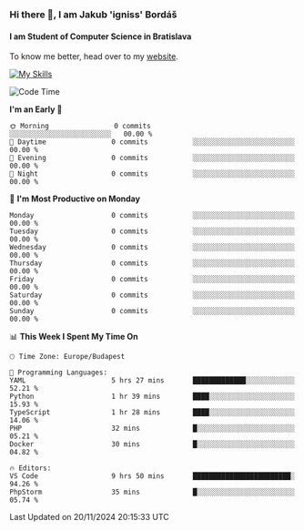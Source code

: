 ### Hi there 👋, I am Jakub 'igniss' Bordáš

#### I am Student of Computer Science in Bratislava
To know me better, head over to my [website](https://bordas.sk).

[![My Skills](https://skillicons.dev/icons?i=js,html,css,figma,svelte,java,kotlin,python,postgresql,typescript,nest,nodejs)](https://bordas.sk)


<!--START_SECTION:waka-->
![Code Time](http://img.shields.io/badge/Code%20Time-1%2C582%20hrs%2036%20mins-blue)

**I'm an Early 🐤** 

```text
🌞 Morning                0 commits           ░░░░░░░░░░░░░░░░░░░░░░░░░   00.00 % 
🌆 Daytime                0 commits           ░░░░░░░░░░░░░░░░░░░░░░░░░   00.00 % 
🌃 Evening                0 commits           ░░░░░░░░░░░░░░░░░░░░░░░░░   00.00 % 
🌙 Night                  0 commits           ░░░░░░░░░░░░░░░░░░░░░░░░░   00.00 % 
```
📅 **I'm Most Productive on Monday** 

```text
Monday                   0 commits           ░░░░░░░░░░░░░░░░░░░░░░░░░   00.00 % 
Tuesday                  0 commits           ░░░░░░░░░░░░░░░░░░░░░░░░░   00.00 % 
Wednesday                0 commits           ░░░░░░░░░░░░░░░░░░░░░░░░░   00.00 % 
Thursday                 0 commits           ░░░░░░░░░░░░░░░░░░░░░░░░░   00.00 % 
Friday                   0 commits           ░░░░░░░░░░░░░░░░░░░░░░░░░   00.00 % 
Saturday                 0 commits           ░░░░░░░░░░░░░░░░░░░░░░░░░   00.00 % 
Sunday                   0 commits           ░░░░░░░░░░░░░░░░░░░░░░░░░   00.00 % 
```


📊 **This Week I Spent My Time On** 

```text
🕑︎ Time Zone: Europe/Budapest

💬 Programming Languages: 
YAML                     5 hrs 27 mins       █████████████░░░░░░░░░░░░   52.21 % 
Python                   1 hr 39 mins        ████░░░░░░░░░░░░░░░░░░░░░   15.93 % 
TypeScript               1 hr 28 mins        ████░░░░░░░░░░░░░░░░░░░░░   14.06 % 
PHP                      32 mins             █░░░░░░░░░░░░░░░░░░░░░░░░   05.21 % 
Docker                   30 mins             █░░░░░░░░░░░░░░░░░░░░░░░░   04.82 % 

🔥 Editors: 
VS Code                  9 hrs 50 mins       ████████████████████████░   94.26 % 
PhpStorm                 35 mins             █░░░░░░░░░░░░░░░░░░░░░░░░   05.74 % 
```


 Last Updated on 20/11/2024 20:15:33 UTC
<!--END_SECTION:waka-->
